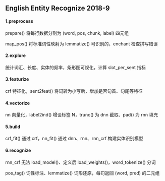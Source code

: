 ## English Entity Recognize 2018-9

#### 1.preprocess

prepare() 将每行数据分割为 (word, pos, chunk, label) 四元组

map_pos() 将标准词性映射为 lemmatize() 可识别的，enchant 检查拼写错误

#### 2.explore

统计词汇、长度、实体的频率，条形图可视化，计算 slot_per_sent 指标

#### 3.featurize

crf 特征化，sent2feat() 将词转为小写后，增加是否句首、句尾等特征

#### 4.vectorize

nn 向量化，label2ind() 增设标签 N，trunc() 为 dnn 截取、pad() 为 rnn 填充

#### 5.build

crf_fit() 通过 crf，nn_fit() 通过 dnn、rnn、rnn_crf 构建实体识别模型

#### 6.recognize

rnn_crf 无法 load_model()、定义后 load_weights()，word_tokenize() 分词

pos_tag() 词性标注、lemmatize() 词形还原，每句返回 (word, pred) 的二元组